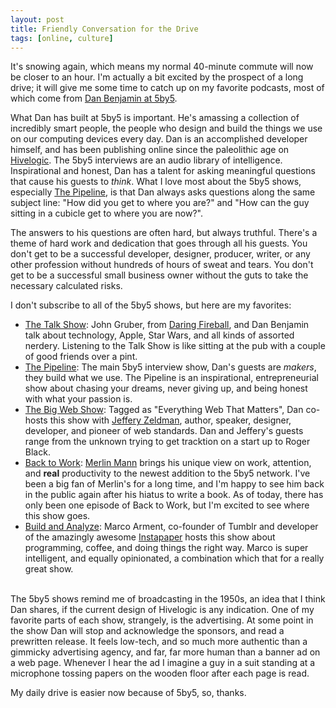 ```yaml
---
layout: post
title: Friendly Conversation for the Drive 
tags: [online, culture]
---
```


It's snowing again, which means my normal 40-minute commute will now be closer to an hour. I'm actually a bit excited by the prospect of a long drive; it will give me some time to catch up on my favorite podcasts, most of which come from [Dan Benjamin at 5by5][1].  

What Dan has built at 5by5 is important. He's amassing a collection of incredibly smart people, the people who design and build the things we use on our computing devices every day. Dan is an accomplished developer himself, and has been publishing online since the paleolithic age on [Hivelogic][2]. The 5by5 interviews are an audio library of intelligence. Inspirational and honest, Dan has a talent for asking meaningful questions that cause his guests to *think*. What I love most about the 5by5 shows, especially [The Pipeline][3], is that Dan always asks questions along the same subject line: "How did you get to where you are?" and "How can the guy sitting in a cubicle get to where you are now?". 

The answers to his questions are often hard, but always truthful. There's a theme of hard work and dedication that goes through all his guests. You don't get to be a successful developer, designer, producer, writer, or any other profession without hundreds of hours of sweat and tears. You don't get to be a successful small business owner without the guts to take the necessary calculated risks.

I don't subscribe to all of the 5by5 shows, but here are my favorites:

* [The Talk Show][4]: John Gruber, from [Daring Fireball][12], and Dan Benjamin talk about technology, Apple, Star Wars, and all kinds of assorted nerdery.  Listening to the Talk Show is like sitting at the pub with a couple of good friends over a pint.
* [The Pipeline][3]: The main 5by5 interview show, Dan's guests are *makers*, they build what we use. The Pipeline is an inspirational, entrepreneurial show about chasing your dreams, never giving up, and being honest with what your passion is.
* [The Big Web Show][6]: Tagged as "Everything Web That Matters", Dan co-hosts this show with [Jeffery Zeldman][11], author, speaker, designer, developer, and pioneer of web standards. Dan and Jeffery's guests range from the unknown trying to get tracktion on a start up to Roger Black. 
* [Back to Work][7]: [Merlin Mann][10] brings his unique view on work, attention, and **real** productivity to the newest addition to the 5by5 network. I've been a big fan of Merlin's for a long time, and I'm happy to see him back in the public again after his hiatus to write a book. As of today, there has only been one episode of Back to Work, but I'm excited to see where this show goes.
* [Build and Analyze][8]: Marco Arment, co-founder of Tumblr and developer of the amazingly awesome [Instapaper][9] hosts this show about programming, coffee, and doing things the right way. Marco is super intelligent, and equally opinionated, a combination which that for a really great show.
<br />
The 5by5 shows remind me of broadcasting in the 1950s, an idea that I think Dan shares, if the current design of Hivelogic is any indication. One of my favorite parts of each show, strangely, is the advertising. At some point in the show Dan will stop and acknowledge the sponsors, and read a prewritten release. It feels low-tech, and so much more authentic than a gimmicky advertising agency, and far, far more human than a banner ad on a web page. Whenever I hear the ad I imagine a guy in a suit standing at a microphone tossing papers on the wooden floor after each page is read. 

My daily drive is easier now because of 5by5, so, thanks. 

[1]: http://5by5.tv
[2]: http://hivelogic.com/
[3]: http://5by5.tv/pipeline
[4]: http://5by5.tv/talkshow
[6]: http://5by5.tv/bigwebshow
[7]: http://5by5.tv/b2w
[8]: http://5by5.tv/buildanalyze
[9]: http://www.instapaper.com
[10]: http://www.merlinmann.com/
[11]: http://www.zeldman.com/
[12]: http://daringfireball.net
